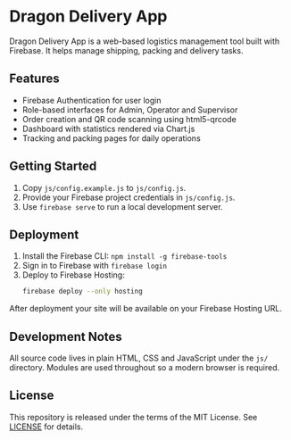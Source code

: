 # Dragon Delivery App

Dragon Delivery App is a web-based logistics management tool built with Firebase. It helps manage shipping, packing and delivery tasks.

## Features

- Firebase Authentication for user login
- Role-based interfaces for Admin, Operator and Supervisor
- Order creation and QR code scanning using html5-qrcode
- Dashboard with statistics rendered via Chart.js
- Tracking and packing pages for daily operations

## Getting Started

1. Copy `js/config.example.js` to `js/config.js`.
2. Provide your Firebase project credentials in `js/config.js`.
3. Use `firebase serve` to run a local development server.

## Deployment

1. Install the Firebase CLI: `npm install -g firebase-tools`
2. Sign in to Firebase with `firebase login`
3. Deploy to Firebase Hosting:
   ```bash
   firebase deploy --only hosting
   ```

After deployment your site will be available on your Firebase Hosting URL.

## Development Notes

All source code lives in plain HTML, CSS and JavaScript under the `js/` directory. Modules are used throughout so a modern browser is required.

## License

This repository is released under the terms of the MIT License. See [LICENSE](LICENSE) for details.
